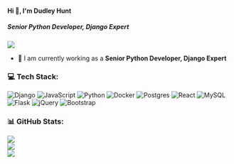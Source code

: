 #### Hi 👋, I'm Dudley Hunt
##### **Senior Python Developer, Django Expert**

[![](https://visitcount.itsvg.in/api?id=dudleyhunt86&icon=0&color=9)](https://visitcount.itsvg.in)

- 🔭 I am currently working as a **Senior Python Developer, Django Expert**


### 💻 Tech Stack:
![Django](https://img.shields.io/badge/django-%23092E20.svg?style=flat&logo=django&logoColor=white) ![JavaScript](https://img.shields.io/badge/javascript-%23323330.svg?style=flat&logo=javascript&logoColor=%23F7DF1E) ![Python](https://img.shields.io/badge/python-3670A0?style=flat&logo=python&logoColor=ffdd54) ![Docker](https://img.shields.io/badge/docker-%230db7ed.svg?style=flat&logo=docker&logoColor=white) ![Postgres](https://img.shields.io/badge/postgres-%23316192.svg?style=flat&logo=postgresql&logoColor=white) ![React](https://img.shields.io/badge/react-%2320232a.svg?style=flat&logo=react&logoColor=%2361DAFB) ![MySQL](https://img.shields.io/badge/mysql-%2300f.svg?style=flat&logo=mysql&logoColor=white) ![Flask](https://img.shields.io/badge/flask-%23000.svg?style=flat&logo=flask&logoColor=white) ![jQuery](https://img.shields.io/badge/jquery-%230769AD.svg?style=flat&logo=jquery&logoColor=white) ![Bootstrap](https://img.shields.io/badge/bootstrap-%23563D7C.svg?style=flat&logo=bootstrap&logoColor=white)
### 📊 GitHub Stats:
![](https://github-readme-stats.vercel.app/api?username=dudleyhunt86&theme=radical&hide_border=false&include_all_commits=true&count_private=false)<br/>
![](https://github-readme-streak-stats.herokuapp.com/?user=dudleyhunt86&theme=radical&hide_border=false)<br/>
![](https://github-readme-stats.vercel.app/api/top-langs/?username=dudleyhunt86&theme=radical&hide_border=false&include_all_commits=true&count_private=false&layout=compact)
